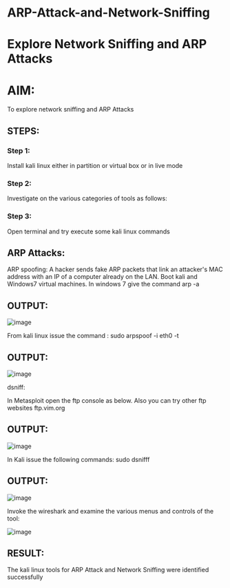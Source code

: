 # ARP-Attack-and-Network-Sniffing
# Explore Network Sniffing and ARP Attacks

# AIM:

To explore network sniffing and ARP Attacks

## STEPS:

### Step 1:

Install kali linux either in partition or virtual box or in live mode

### Step 2:

Investigate on the various categories of tools as follows:


### Step 3:
Open terminal and try execute some kali linux commands

## ARP Attacks:  
ARP spoofing: A hacker sends fake ARP packets that link an attacker's MAC address with an IP of a computer already on the LAN. 
Boot kali and Windows7 virtual machines.
In windows 7 give the command arp -a
## OUTPUT:
![image](https://github.com/user-attachments/assets/a9f5dc56-856a-4b54-89c9-627f9cf31d82)


From kali linux issue the command :
sudo arpspoof -i eth0 -t <target system> <gateway>
## OUTPUT:
![image](https://github.com/user-attachments/assets/baba372c-a591-45b3-be8d-6cf753bf1f31)



 dsniff:




In Metasploit open the ftp console as below. Also you can try other ftp websites ftp.vim.org
## OUTPUT:
![image](https://github.com/user-attachments/assets/48f41c0c-f6a6-465e-8179-44f5def35bd6)




In Kali issue the following commands:
sudo dsnifff
## OUTPUT:


![image](https://github.com/user-attachments/assets/fddb424e-d901-4dbc-b0ef-61055ab0e624)

Invoke the wireshark and examine the various menus  and controls of the tool:

![image](https://github.com/user-attachments/assets/cbcfd0ef-9861-4f1e-b527-c081067405fe)

## RESULT:
The kali linux tools for ARP Attack and Network Sniffing were identified successfully
